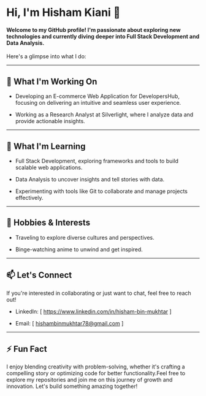 # Hi, I'm Hisham Kiani 👋

#### Welcome to my GitHub profile! I'm passionate about exploring new technologies and currently diving deeper into Full Stack Development and Data Analysis.
Here's a glimpse into what I do:
</font>

---

## 🚀 What I'm Working On

- Developing an E-commerce Web Application for DevelopersHub, focusing on delivering an intuitive and seamless user experience.

- Working as a Research Analyst at Silverlight, where I analyze data and provide actionable insights.

---

## 🌱 What I'm Learning

- Full Stack Development, exploring frameworks and tools to build scalable web applications.

- Data Analysis to uncover insights and tell stories with data.

- Experimenting with tools like Git to collaborate and manage projects effectively.

---

## 🎯 Hobbies & Interests

- Traveling to explore diverse cultures and perspectives.

- Binge-watching anime to unwind and get inspired.

---

## 📫 Let's Connect

If you're interested in collaborating or just want to chat, feel free to reach out!

- LinkedIn: [ https://www.linkedin.com/in/hisham-bin-mukhtar ]

- Email: [ hishambinmukhtar78@gmail.com ]


---

## ⚡ Fun Fact

I enjoy blending creativity with problem-solving, whether it's crafting a compelling story or optimizing code for better functionality.Feel free to explore my repositories and join me on this journey of growth and innovation. Let's build something amazing together!



<!--
**Hisham-Kiani/Hisham-Kiani** is a ✨ _special_ ✨ repository because its `README.md` (this file) appears on your GitHub profile.

Here are some ideas to get you started:

- 🔭 I’m currently working on ...
- 🌱 I’m currently learning ...
- 👯 I’m looking to collaborate on ...
- 🤔 I’m looking for help with ...
- 💬 Ask me about ...
- 📫 How to reach me: ...
- 😄 Pronouns: ...
- ⚡ Fun fact: ...
-->
